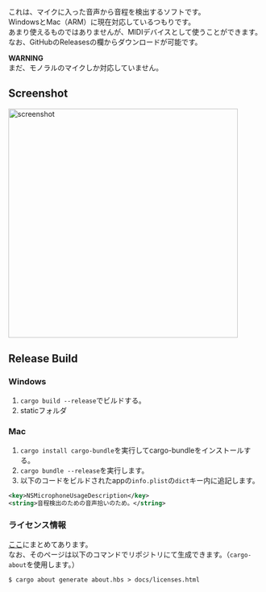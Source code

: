 これは、マイクに入った音声から音程を検出するソフトです。  
WindowsとMac（ARM）に現在対応しているつもりです。  
あまり使えるものではありませんが、MIDIデバイスとして使うことができます。  
なお、GitHubのReleasesの欄からダウンロードが可能です。

**WARNING**  
まだ、モノラルのマイクしか対応していません。

## Screenshot
<img width="455" alt="screenshot" src="https://user-images.githubusercontent.com/45121209/188258254-a734da9b-8597-4956-a373-c845ee48119a.png">

## Release Build
### Windows
1. `cargo build --release`でビルドする。
2. staticフォルダ
### Mac
1. `cargo install cargo-bundle`を実行してcargo-bundleをインストールする。
2. `cargo bundle --release`を実行します。
3. 以下のコードをビルドされたappの`info.plist`の`dict`キー内に追記します。

```xml
<key>NSMicrophoneUsageDescription</key>
<string>音程検出のための音声拾いのため。</string>
```
### ライセンス情報
[ここ](https://tasuren.github.io/a_synthe/licenses.html)にまとめてあります。  
なお、そのページは以下のコマンドでリポジトリにて生成できます。（`cargo-about`を使用します。）
```shell
$ cargo about generate about.hbs > docs/licenses.html
```
